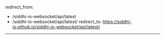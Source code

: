redirect_from:
  - /siddhi-io-websocket/api/latest
  - /siddhi-io-websocket/api/latest/
redirect_to: https://siddhi-io.github.io/siddhi-io-websocket/api/latest/
---
